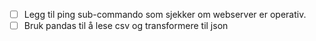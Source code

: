 - [ ] Legg til ping sub-commando som sjekker om webserver er operativ.
- [ ] Bruk pandas til å lese csv og transformere til json
